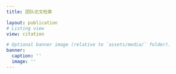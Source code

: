 ```yaml
---
title: 团队论文检索

layout: publication
# Listing view
view: citation

# Optional banner image (relative to `assets/media/` folder).
banner:
  caption: ''
  image: ''
---
```

